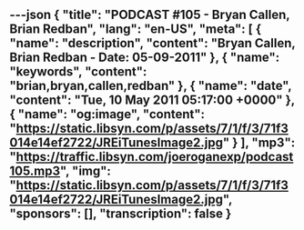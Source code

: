 ---json
{
  "title": "PODCAST #105 - Bryan Callen, Brian Redban",
  "lang": "en-US",
  "meta": [
    {
      "name": "description",
      "content": "Bryan Callen, Brian Redban - Date: 05-09-2011"
    },
    {
      "name": "keywords",
      "content": "brian,bryan,callen,redban"
    },
    {
      "name": "date",
      "content": "Tue, 10 May 2011 05:17:00 +0000"
    },
    {
      "name": "og:image",
      "content": "https://static.libsyn.com/p/assets/7/1/f/3/71f3014e14ef2722/JREiTunesImage2.jpg"
    }
  ],
  "mp3": "https://traffic.libsyn.com/joeroganexp/podcast105.mp3",
  "img": "https://static.libsyn.com/p/assets/7/1/f/3/71f3014e14ef2722/JREiTunesImage2.jpg",
  "sponsors": [],
  "transcription": false
}
---
<episode-header />

<timemark seconds="0" />

<transcribe-call-to-action />

<episode-footer />